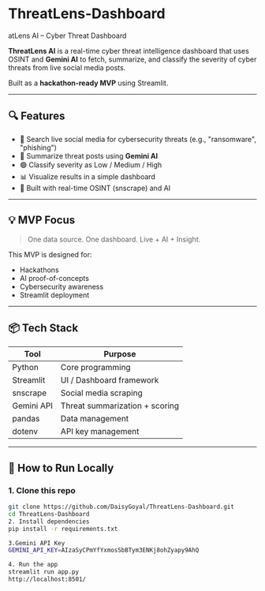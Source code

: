 # ThreatLens-Dashboard
atLens AI – Cyber Threat Dashboard

**ThreatLens AI** is a real-time cyber threat intelligence dashboard that uses OSINT and **Gemini AI** to fetch, summarize, and classify the severity of cyber threats from live social media posts.

Built as a **hackathon-ready MVP** using Streamlit.

---

## 🔍 Features

- 🔎 Search live social media for cybersecurity threats (e.g., "ransomware", "phishing")
- 🤖 Summarize threat posts using **Gemini AI**
- 🟢 Classify severity as Low / Medium / High
- 📊 Visualize results in a simple dashboard
- 🧠 Built with real-time OSINT (snscrape) and AI

---

## 💡 MVP Focus

> One data source. One dashboard. Live + AI + Insight.

This MVP is designed for:
- Hackathons
- AI proof-of-concepts
- Cybersecurity awareness
- Streamlit deployment

---

## 📦 Tech Stack

| Tool             | Purpose                        |
|------------------|--------------------------------|
| Python           | Core programming               |
| Streamlit        | UI / Dashboard framework       |
| snscrape         | Social media scraping          |
| Gemini API       | Threat summarization + scoring |
| pandas           | Data management                |
| dotenv           | API key management             |

---

## 🚀 How to Run Locally

### 1. Clone this repo

```bash
git clone https://github.com/DaisyGoyal/ThreatLens-Dashboard.git
cd ThreatLens-Dashboard
2. Install dependencies
pip install -r requirements.txt

3.Gemini API Key
GEMINI_API_KEY=AIzaSyCPmYfYxmosSbBTym3ENKj8ohZyapy9AhQ

4. Run the app
streamlit run app.py
http://localhost:8501/
